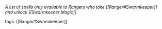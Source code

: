 *A list of spells only available to Rangers who take [[Ranger#Swarmkeeper]] and unlock [[Swarmkeeper Magic]]*

tags: [[Ranger#Swarmkeeper]]
